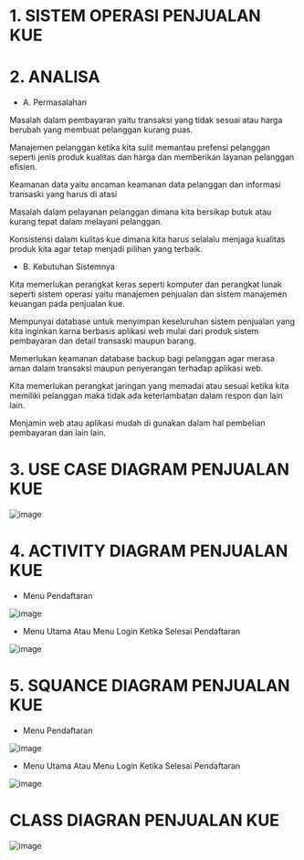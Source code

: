 # 1. SISTEM OPERASI PENJUALAN KUE

# 2. ANALISA

- A. Permasalahan

Masalah dalam pembayaran yaitu transaksi yang tidak sesuai atau harga berubah yang membuat pelanggan kurang puas.

Manajemen pelanggan ketika kita sulit memantau prefensi pelanggan seperti jenis produk kualitas dan harga dan memberikan layanan pelanggan efisien.

Keamanan data yaitu ancaman keamanan data pelanggan dan informasi transaski yang harus di atasi

Masalah dalam pelayanan pelanggan dimana kita bersikap butuk atau kurang tepat dalam melayani pelanggan.

Konsistensi dalam kulitas kue dimana kita harus selalalu menjaga kualitas produk kita agar tetap menjadi pilihan yang terbaik.

- B. Kebutuhan Sistemnya

Kita memerlukan perangkat keras seperti komputer dan perangkat lunak seperti sistem operasi yaitu manajemen penjualan dan sistem manajemen keuangan pada penjualan kue.

Mempunyai database untuk menyimpan keseluruhan sistem penjualan yang kita inginkan karna berbasis aplikasi web mulai dari produk sistem pembayaran dan detail transaski maupun barang.

Memerlukan keamanan database backup bagi pelanggan agar merasa aman dalam transaksi maupun penyerangan terhadap aplikasi web.

Kita memerlukan perangkat jaringan yang memadai atau sesuai ketika kita memiliki pelanggan maka tidak ada keterlambatan dalam respon dan lain lain.

Menjamin web atau aplikasi mudah di gunakan dalam hal pembelian pembayaran dan lain lain.


 # 3. USE CASE DIAGRAM PENJUALAN KUE



![image](https://github.com/muhammadzidanfadilah/RPL-PENJUALAN-KUE/assets/115553474/fd0cf5ee-b3b7-4a4c-9d22-4fbdd859abd7)








 # 4. ACTIVITY DIAGRAM PENJUALAN KUE

- Menu Pendaftaran




![image](https://github.com/muhammadzidanfadilah/RPL-PENJUALAN-KUE/assets/115553474/f552457e-9b6f-472a-b5cd-8a1e8da55260)








- Menu Utama Atau Menu Login Ketika Selesai Pendaftaran



![image](https://github.com/muhammadzidanfadilah/RPL-PENJUALAN-KUE/assets/115553474/d3a83d31-39c4-4732-a7c2-5fd63861d9a1)












 # 5. SQUANCE DIAGRAM PENJUALAN KUE

- Menu Pendaftaran





![image](https://github.com/muhammadzidanfadilah/RPL-PENJUALAN-KUE/assets/115553474/a9943184-19ed-431f-b36e-9d479dd302b0)








- Menu Utama Atau Menu Login Ketika Selesai Pendaftaran


![image](https://github.com/muhammadzidanfadilah/RPL-PENJUALAN-KUE/assets/115553474/b2476ea2-21d7-4c41-aa21-2c0185946468)


# CLASS DIAGRAN PENJUALAN KUE

![image](https://github.com/muhammadzidanfadilah/RPL-PENJUALAN-KUE/assets/115553474/5f219ef4-6305-4c27-8bcd-4489be271ea7)















